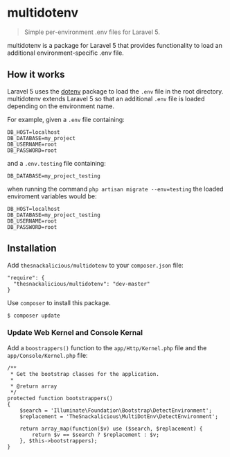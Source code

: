 # multidotenv
> Simple per-environment .env files for Laravel 5.

multidotenv is a package for Laravel 5 that provides functionality to load an additional environment-specific .env file.

## How it works
Laravel 5 uses the [dotenv](https://github.com/bkeepers/dotenv) package to load the `.env` file in the root directory. multidotenv extends Laravel 5 so that an additional `.env` file is loaded depending on the environment name.

For example, given a `.env` file containing:
```
DB_HOST=localhost
DB_DATABASE=my_project
DB_USERNAME=root
DB_PASSWORD=root
```
and a `.env.testing` file containing:
```
DB_DATABASE=my_project_testing
```
when running the command `php artisan migrate --env=testing` the loaded enviroment variables would be:
```
DB_HOST=localhost
DB_DATABASE=my_project_testing
DB_USERNAME=root
DB_PASSWORD=root
```

## Installation

Add `thesnackalicious/multidotenv` to your `composer.json` file:

```
"require": {
  "thesnackalicious/multidotenv": "dev-master"
}
```

Use `composer` to install this package.

```
$ composer update
```

### Update Web Kernel and Console Kernal
Add a `boostrappers()` function to the `app/Http/Kernel.php` file and the `app/Console/Kernel.php` file:
```
/**
 * Get the bootstrap classes for the application.
 *
 * @return array
 */
protected function bootstrappers()
{
    $search = 'Illuminate\Foundation\Bootstrap\DetectEnvironment';
    $replacement = 'TheSnackalicious\MultiDotEnv\DetectEnvironment';

    return array_map(function($v) use ($search, $replacement) {
        return $v == $search ? $replacement : $v;
    }, $this->bootstrappers);
}
```
